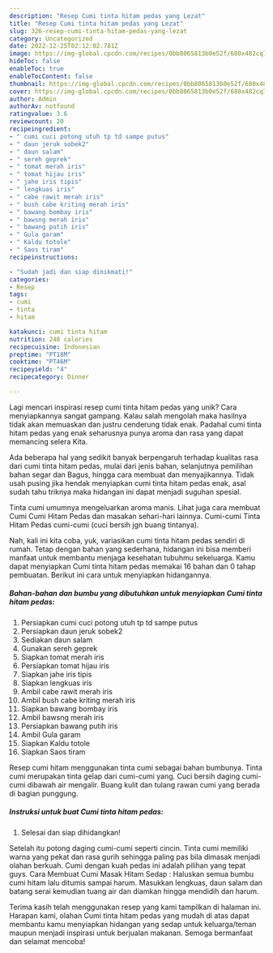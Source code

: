 ```yaml
---
description: "Resep Cumi tinta hitam pedas yang Lezat"
title: "Resep Cumi tinta hitam pedas yang Lezat"
slug: 326-resep-cumi-tinta-hitam-pedas-yang-lezat
category: Uncategorized
date: 2022-12-25T02:12:02.781Z
image: https://img-global.cpcdn.com/recipes/0bb8065813b0e52f/680x482cq70/cumi-tinta-hitam-pedas-foto-resep-utama.jpg
hideToc: false
enableToc: true
enableTocContent: false
thumbnail: https://img-global.cpcdn.com/recipes/0bb8065813b0e52f/680x482cq70/cumi-tinta-hitam-pedas-foto-resep-utama.jpg
cover: https://img-global.cpcdn.com/recipes/0bb8065813b0e52f/680x482cq70/cumi-tinta-hitam-pedas-foto-resep-utama.jpg
author: Admin
authorAv: notfound
ratingvalue: 3.6
reviewcount: 20
recipeingredient:
- " cumi cuci potong utuh tp td sampe putus"
- " daun jeruk sobek2"
- " daun salam"
- " sereh geprek"
- " tomat merah iris"
- " tomat hijau iris"
- " jahe iris tipis"
- " lengkuas iris"
- " cabe rawit merah iris"
- " bush cabe kriting merah iris"
- " bawang bombay iris"
- " bawsng merah iris"
- " bawang putih iris"
- " Gula garam"
- " Kaldu totole"
- " Saos tiram"
recipeinstructions:

- "Sudah jadi dan siap dinikmati!"
categories:
- Resep
tags:
- cumi
- tinta
- hitam

katakunci: cumi tinta hitam 
nutrition: 248 calories
recipecuisine: Indonesian
preptime: "PT18M"
cooktime: "PT46M"
recipeyield: "4"
recipecategory: Dinner

---
```





Lagi mencari inspirasi resep cumi tinta hitam pedas yang unik? Cara menyiapkannya sangat gampang. Kalau salah mengolah maka hasilnya tidak akan memuaskan dan justru cenderung tidak enak. Padahal cumi tinta hitam pedas yang enak seharusnya punya aroma dan rasa yang dapat memancing selera Kita.





Ada beberapa hal yang sedikit banyak berpengaruh terhadap kualitas rasa dari cumi tinta hitam pedas, mulai dari jenis bahan, selanjutnya pemilihan bahan segar dan Bagus, hingga cara membuat dan menyajikannya. Tidak usah pusing jika hendak menyiapkan cumi tinta hitam pedas enak,      asal sudah tahu triknya maka hidangan ini dapat menjadi suguhan spesial.














Tinta cumi umumnya mengeluarkan aroma manis. Lihat juga cara membuat Cumi Cumi Hitam Pedas dan masakan sehari-hari lainnya. Cumi-cumi Tinta Hitam Pedas cumi-cumi (cuci bersih jgn buang tintanya).






Nah, kali ini kita coba, yuk, variasikan cumi tinta hitam pedas sendiri di rumah. Tetap dengan bahan yang sederhana, hidangan ini bisa memberi manfaat untuk membantu menjaga kesehatan tubuhmu sekeluarga. Kamu dapat menyiapkan Cumi tinta hitam pedas memakai 16 bahan dan 0 tahap pembuatan. Berikut ini cara untuk menyiapkan hidangannya.

<!--inarticleads1-->

##### Bahan-bahan dan bumbu yang dibutuhkan untuk menyiapkan Cumi tinta hitam pedas:

1. Persiapkan  cumi cuci potong utuh tp td sampe putus
1. Persiapkan  daun jeruk sobek2
1. Sediakan  daun salam
1. Gunakan  sereh geprek
1. Siapkan  tomat merah iris
1. Persiapkan  tomat hijau iris
1. Siapkan  jahe iris tipis
1. Siapkan  lengkuas iris
1. Ambil  cabe rawit merah iris
1. Ambil  bush cabe kriting merah iris
1. Siapkan  bawang bombay iris
1. Ambil  bawsng merah iris
1. Persiapkan  bawang putih iris
1. Ambil  Gula garam
1. Siapkan  Kaldu totole
1. Siapkan  Saos tiram


Resep cumi hitam menggunakan tinta cumi sebagai bahan bumbunya. Tinta cumi merupakan tinta gelap dari cumi-cumi yang. Cuci bersih daging cumi-cumi dibawah air mengalir. Buang kulit dan tulang rawan cumi yang berada di bagian punggung. 

<!--inarticleads2-->

##### Instruksi untuk buat Cumi tinta hitam pedas:


1. Selesai dan siap dihidangkan!

Setelah itu potong daging cumi-cumi seperti cincin. Tinta cumi memiliki warna yang pekat dan rasa gurih sehingga paling pas bila dimasak menjadi olahan berkuah. Cumi dengan kuah pedas ini adalah pilihan yang tepat guys. Cara Membuat Cumi Masak Hitam Sedap : Haluskan semua bumbu cumi hitam lalu ditumis sampai harum. Masukkan lengkuas, daun salam dan batang serai kemudian tuang air dan diamkan hingga mendidih dan harum. 

Terima kasih telah menggunakan resep yang kami tampilkan di halaman ini. Harapan kami, olahan Cumi tinta hitam pedas yang mudah di atas dapat membantu kamu menyiapkan hidangan yang sedap untuk keluarga/teman maupun menjadi inspirasi untuk berjualan makanan. Semoga bermanfaat dan selamat mencoba!
